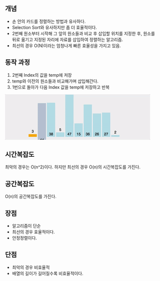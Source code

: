## 개념
- 손 안의 카드를 정렬하는 방법과 유사하다.
- Selection Sort와 유사하지만 좀 더 효율적이다.
- 2번째 원소부터 시작해 그 앞의 원소들과 비교 후 삽입할 위치를 지정한 후, 원소를 뒤로 옮기고 지정된 자리에 자료를 삽입하여 정렬하는 알고리즘.
- 최선의 경우 O(N)이라는 엄청나게 빠른 효율성을 가지고 있음.
## 동작 과정
1. 2번째 Index의 값을 temp에 저장
2. temp와 이전의 원소들과 비교해가며 삽입해간다.
3. 1번으로 돌아가 다음 Index 값을 temp에 저장하고 반복

<img src="./insertion-sort-001.gif">

## 시간복잡도
최악의 경우는 O(n^2)이다.
하지만 최선의 경우 O(n)의 시간복잡도를 가진다.
## 공간복잡도
O(n)의 공간복잡도를 가진다.
## 장점
- 알고리즘이 단순
- 최선의 경우 효율적이다.
- 안정정렬이다.
## 단점
- 최악의 경우 비효율적
- 배열의 길이가 길어질수록 비효율적이다.